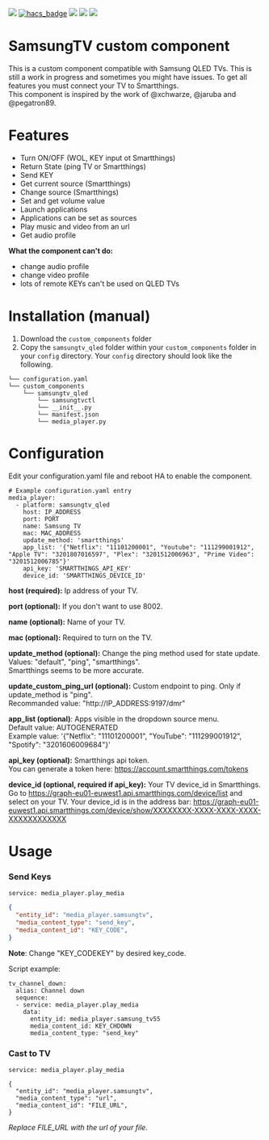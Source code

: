 [![](https://img.shields.io/github/release/giefca/ha-samsungtv-qled/all.svg?style=for-the-badge)](https://github.com/giefca/ha-samsungtv-qled/releases)
[![hacs_badge](https://img.shields.io/badge/HACS-Default-orange.svg?style=for-the-badge)](https://github.com/custom-components/hacs)
[![](https://img.shields.io/github/license/giefca/ha-samsungtv-qled?style=for-the-badge)](LICENSE)
[![](https://img.shields.io/badge/MAINTAINER-%40giefca-red?style=for-the-badge)](https://github.com/giefca)
[![](https://img.shields.io/badge/COMMUNITY-FORUM-success?style=for-the-badge)](https://community.home-assistant.io)

# SamsungTV custom component
This is a custom component compatible with Samsung QLED TVs. 
This is still a work in progress and sometimes you might have issues.
To get all features you must connect your TV to Smartthings.<br/>
This component is inspired by the work of @xchwarze, @jaruba and @pegatron89.

# Features

- Turn ON/OFF (WOL, KEY input ot Smartthings)
- Return State (ping TV or Smartthings)
- Send KEY
- Get current source (Smartthings)
- Change source (Smartthings)
- Set and get volume value
- Launch applications
- Applications can be set as sources
- Play music and video from an url
- Get audio profile

**What the component can't do:**
- change audio profile
- change video profile
- lots of remote KEYs can't be used on QLED TVs

# Installation (manual)
1. Download the ``custom_components`` folder
2. Copy the ``samsungtv_qled`` folder within your ``custom_components`` folder in your ``config`` directory.
Your ``config`` directory should look like the following.

````
└── configuration.yaml
└── custom_components
    └── samsungtv_qled
        └── samsungtvctl
        └── __init__.py
        └── manifest.json
        └── media_player.py
````

# Configuration

Edit your configuration.yaml file and reboot HA to enable the component.

```
# Example configuration.yaml entry
media_player:
  - platform: samsungtv_qled
    host: IP_ADDRESS
    port: PORT
    name: Samsung TV
    mac: MAC_ADDRESS
    update_method: 'smartthings'
    app_list: '{"Netflix": "11101200001", "Youtube": "111299001912", "Apple TV": "3201807016597", "Plex": "3201512006963", "Prime Video": "3201512006785"}'
    api_key: 'SMARTTHINGS_API_KEY'
    device_id: 'SMARTTHINGS_DEVICE_ID'

```
**host (required):** Ip address of your TV.

**port (optional):** If you don't want to use 8002.

**name (optional):** Name of your TV.

**mac (optional):** Required to turn on the TV.

**update_method (optional):** Change the ping method used for state update. Values: "default", "ping", "smartthings". <br/>Smartthings seems to be more accurate.

**update_custom_ping_url (optional):** Custom endpoint to ping. Only if update_method is "ping".<br/>Recommanded value: "http://IP_ADDRESS:9197/dmr"

**app_list (optional)**: Apps visible in the dropdown source menu.<br/>
Default value: AUTOGENERATED<br/>
Example value: '{"Netflix": "11101200001", "YouTube": "111299001912", "Spotify": "3201606009684"}'

**api_key (optional):** Smartthings api token.<br/> You can generate a token here: https://account.smartthings.com/tokens

**device_id (optional, required if api_key):** Your TV device_id in Smartthings.<br/>
Go to https://graph-eu01-euwest1.api.smartthings.com/device/list and select on your TV.
Your device_id is in the address bar: 
https://graph-eu01-euwest1.api.smartthings.com/device/show/XXXXXXXX-XXXX-XXXX-XXXX-XXXXXXXXXXXX

# Usage

### Send Keys
```
service: media_player.play_media
```

```json
{
  "entity_id": "media_player.samsungtv",
  "media_content_type": "send_key",
  "media_content_id": "KEY_CODE",
}
```
**Note**: Change "KEY_CODEKEY" by desired key_code.

Script example:
```
tv_channel_down:
  alias: Channel down
  sequence:
  - service: media_player.play_media
    data:
      entity_id: media_player.samsung_tv55
      media_content_id: KEY_CHDOWN
      media_content_type: "send_key"
```
### Cast to TV

`service: media_player.play_media`

```
{
  "entity_id": "media_player.samsungtv",
  "media_content_type": "url",
  "media_content_id": "FILE_URL",
}
```
_Replace FILE_URL with the url of your file._